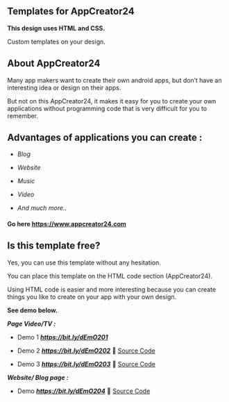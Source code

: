 ## Templates for AppCreator24

**This design uses HTML and CSS.**

Custom templates on your design.

## About AppCreator24

Many app makers want to create their own android apps, but don’t have an interesting idea or design on their apps. 

But not on this AppCreator24, it makes it easy for you to create your own applications without programming code that is very difficult for you to remember. 

## Advantages of applications you can create : 

- _Blog_

- _Website_

- _Music_ 

- _Video_

- _And much more.._

#### Go here https://www.appcreator24.com

## Is this template free?

Yes, you can use this template without any hesitation.

You can place this template on the HTML code section (AppCreator24).

Using HTML code is easier and more interesting because you can create things you like to create on your app with your own design.

**See demo below.**

**_Page Video/TV :_**

- Demo 1 **_https://bit.ly/dEmO201_** 

- Demo 2 **_https://bit.ly/dEmO202_** 
:bookmark_tabs: [Source Code](https://github.com/ZazerConer/Templates-For-App-Creator-24/blob/main/Page-Video-TV/Template2.html)

- Demo 3 **_https://bit.ly/dEmO203_**
:bookmark_tabs: [Source Code](https://raw.githubusercontent.com/ZazerConer/Templates-For-App-Creator-24/main/Video-Playlist/Template3.html)

**_Website/ Blog page :_**

- Demo **_https://bit.ly/dEmO204_**
:bookmark_tabs: [Source Code](https://github.com/ZazerConer/Templates-For-App-Creator-24/blob/main/Website-Blog-Page/Template1.html)

<br>
